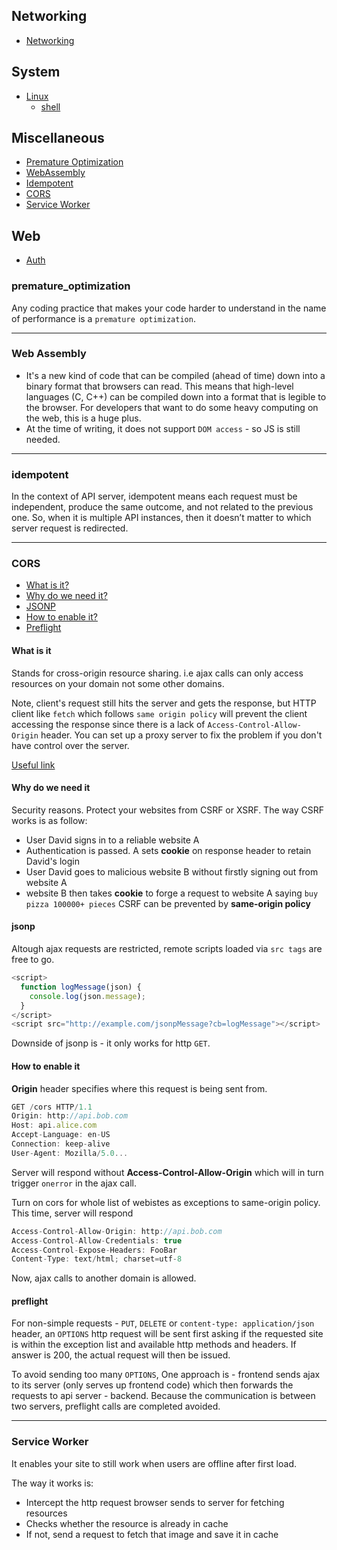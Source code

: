 ## Networking

- [Networking](./networking.md)

## System

- [Linux](./linux.md)
  - [shell](./shell.md)

## Miscellaneous

- [Premature Optimization](#premature_optimization)
- [WebAssembly](#web-assembly)
- [Idempotent](#idempotent)
- [CORS](#cors)
- [Service Worker](#service-worker)

## Web

- [Auth](./auth.md)

### premature_optimization

Any coding practice that makes your code harder to understand in the name of performance is a `premature optimization`.

---

### Web Assembly

- It's a new kind of code that can be compiled (ahead of time) down into a binary format that browsers can read. This means that high-level languages (C, C++) can be compiled down into a format that is legible to the browser. For developers that want to do some heavy computing on the web, this is a huge plus.
- At the time of writing, it does not support `DOM access` - so JS is still needed.

---

### idempotent
In the context of API server, idempotent means each request must be independent, produce the same outcome, and not related to the previous one. So, when it is multiple API instances, then it doesn’t matter to which server request is redirected.

---

### CORS

- [What is it?](#what-is-it)
- [Why do we need it?](#why-do-we-need-it)
- [JSONP](#jsonp)
- [How to enable it?](#how-to-enable-it)
- [Preflight](#preflight)

#### What is it

Stands for cross-origin resource sharing. i.e ajax calls can only access resources on your domain not some other domains.

Note, client's request still hits the server and gets the response, but HTTP client like `fetch` which follows `same origin policy` will prevent the client accessing the response since there is a lack of `Access-Control-Allow-Origin` header. You can set up a proxy server to fix the problem if you don't have control over the server.

[Useful link](https://stackoverflow.com/questions/43871637/no-access-control-allow-origin-header-is-present-on-the-requested-resource-whe/43881141#43881141)

#### Why do we need it

Security reasons. Protect your websites from CSRF or XSRF. The way CSRF works is as follow:

- User David signs in to a reliable website A
- Authentication is passed. A sets **cookie** on response header to retain David's login
- User David goes to malicious website B without firstly signing out from website A
- website B then takes **cookie** to forge a request to website A saying `buy pizza 100000+ pieces`
  CSRF can be prevented by **same-origin policy**

#### jsonp

Altough ajax requests are restricted, remote scripts loaded via `src tags` are free to go.

```js
<script>
  function logMessage(json) {
    console.log(json.message);
  }
</script>
<script src="http://example.com/jsonpMessage?cb=logMessage"></script>
```

Downside of jsonp is - it only works for http `GET`.

#### How to enable it

**Origin** header specifies where this request is being sent from.

```js
GET /cors HTTP/1.1
Origin: http://api.bob.com
Host: api.alice.com
Accept-Language: en-US
Connection: keep-alive
User-Agent: Mozilla/5.0...
```

Server will respond without **Access-Control-Allow-Origin** which will in turn trigger `onerror` in the ajax call.

Turn on cors for whole list of webistes as exceptions to same-origin policy. This time, server will respond

```js
Access-Control-Allow-Origin: http://api.bob.com
Access-Control-Allow-Credentials: true
Access-Control-Expose-Headers: FooBar
Content-Type: text/html; charset=utf-8
```

Now, ajax calls to another domain is allowed.

#### preflight

For non-simple requests - `PUT`, `DELETE` or `content-type: application/json` header, an `OPTIONS` http request will be sent first asking if the requested site is within the exception list and available http methods and headers. If answer is 200, the actual request will then be issued.

To avoid sending too many `OPTIONS`, One approach is - frontend sends ajax to its server (only serves up frontend code) which then forwards the requests to api server - backend. Because the communication is between two servers, preflight calls are completed avoided.

---

### Service Worker
It enables your site to still work when users are offline after first load.

The way it works is:

- Intercept the http request browser sends to server for fetching resources
- Checks whether the resource is already in cache
- If not, send a request to fetch that image and save it in cache




